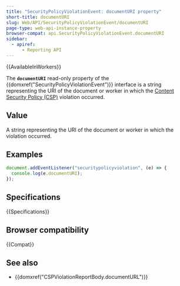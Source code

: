 ```yaml
---
title: "SecurityPolicyViolationEvent: documentURI property"
short-title: documentURI
slug: Web/API/SecurityPolicyViolationEvent/documentURI
page-type: web-api-instance-property
browser-compat: api.SecurityPolicyViolationEvent.documentURI
sidebar:
  - apiref:
      - Reporting API
---
```


{{AvailableInWorkers}}

The **`documentURI`** read-only property of the {{domxref("SecurityPolicyViolationEvent")}} interface is a string representing the URI of the document or worker in which the [Content Security Policy (CSP)](/en-US/docs/Web/HTTP/Guides/CSP) violation occurred.

## Value

A string representing the URI of the document or worker in which the violation occurred.

## Examples

```js
document.addEventListener("securitypolicyviolation", (e) => {
  console.log(e.documentURI);
});
```

## Specifications

{{Specifications}}

## Browser compatibility

{{Compat}}

## See also

- {{domxref("CSPViolationReportBody.documentURL")}}
